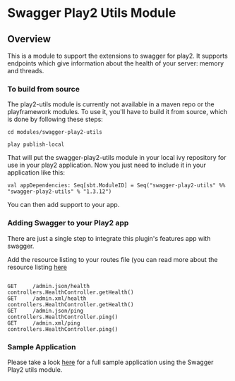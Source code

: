 # Swagger Play2 Utils Module

## Overview
This is a module to support the extensions to swagger for play2. It supports endpoints which give information about the health of your server: memory and threads.
 
### To build from source
The play2-utils module is currently not available in a maven repo or the playframework modules.  To use it, you'll have to
build it from source, which is done by following these steps:

````
cd modules/swagger-play2-utils

play publish-local
````

That will put the swagger-play2-utils module in your local ivy repository for use in your play2 application.  Now you just need to
include it in your application like this:

````
val appDependencies: Seq[sbt.ModuleID] = Seq("swagger-play2-utils" %% "swagger-play2-utils" % "1.3.12")

````

You can then add support to your app.

### Adding Swagger to your Play2 app

There are just a single step to integrate this plugin's features app with swagger.

Add the resource listing to your routes file (you can read more about the resource listing [here](https://github.com/swagger-api/swagger-core/wiki/Resource-Listing)

````

GET     /admin.json/health			        controllers.HealthController.getHealth()
GET     /admin.xml/health			        controllers.HealthController.getHealth()
GET     /admin.json/ping			        controllers.HealthController.ping()
GET     /admin.xml/ping			            controllers.HealthController.ping()

```` 

### Sample Application

Please take a look [here](https://github.com/swagger-api/swagger-core/tree/master/samples/scala-play2) for a full sample application using the Swagger Play2 utils module.